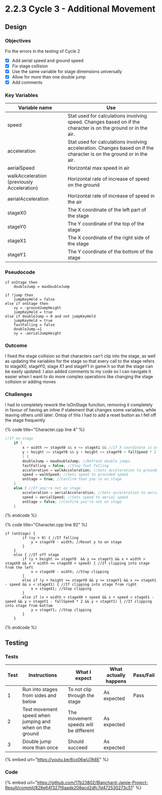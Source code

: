 # 2.2.3 Cycle 3 - Additional Movement

## Design

### Objectives

Fix the errors in the testing of Cycle 2

* [x] Add aerial speed and ground speed
* [x] Fix stage collision
* [x] Use the same variable for stage dimensions universally
* [x] Allow for more than one double jump
* [x] Add comments

### Key Variables

| Variable name                              | Use                                                                                                                  |
| ------------------------------------------ | -------------------------------------------------------------------------------------------------------------------- |
| speed                                      | Stat used for calculations involving speed. Changes based on if the character is on the ground or in the air.        |
| acceleration                               | Stat used for calculations involving acceleration. Changes based on if the character is on the ground or in the air. |
| aerialSpeed                                | Horizontal max speed in air                                                                                          |
| walkAcceleration (previously Acceleration) | Horizontal rate of increase of speed on the ground                                                                   |
| aerialAcceleration                         | Horizontal rate of increase of speed in the air                                                                      |
| stageX0                                    | The X coordinate of the left part of the stage                                                                       |
| stageY0                                    | The Y coordinate of the top of the stage                                                                             |
| stageX1                                    | The X coordinate of the right side of the stage                                                                      |
| stageY1                                    | The Y coordinate of the bottom of the stage                                                                          |

### Pseudocode

```
if onStage then
    doubleJump = maxDoubleJump

if !jump then
    jumpKeyHeld = false
else if onStage then
    vy = -groundJumpHeight
    jumpKeyHeld = true
else if doubleJump > 0 and not jumpKeyHeld
    jumpKeyHeld = true
    fastFalling = false
    doubleJump-=1
    vy = -aerialJumpHeight
```

### Outcome

I fixed the stage collision so that characters can't clip into the stage, as well as updating the variables for the stage so that every call to the stage refers to stageX0, stageY0, stage X1 and stageY1 in game.h so that the stage can be easily updated. I also added comments to my code so I can navigate it easier when I want to do more complex operations like changing the stage collision or adding moves

### Challenges

I had to completely rework the IsOnStage function, removing it completely in favour of having an inline if statement that changes some variables, while leaving others until later. Ontop of this I had to add a reset button as I fell off the stage frequently

{% code title="Character.cpp line 4" %}
```cpp
//If on stage
	if (
		x + width >= stageX0 && x <= stageX1 && //If X coordinate is over the stage
		y + height >= stageY0 && y + height <= stageY0 + fallSpeed * 2 //If Y coordinate is level with the stage
		) {
		doubleJump = maxDoubleJump; //Refresh double jumps
		fastFalling = false; //Stop fast falling
		acceleration = walkAcceleration; //Sets acceleration to grounded acceleration
		speed = walkSpeed; //Sets speed to grounded speed
		onStage = true; //Confirm that you're on stage
	}
	else { //If you're not on stage
		acceleration = aerialAcceleration; //Sets acceleration to aerial acceleration
		speed = aerialSpeed; //Sets speed to aerial speed
		onStage = false; //Confirm you're not on stage
	}
```
{% endcode %}

{% code title="Character.cpp line 92" %}
```
if (onStage) {
		if (vy > 0) { //If falling
			y = stageY0 - width; //Reset y to on stage
		}
	}
	else { //If off stage
		if (y + height >= stageY0  && y <= stageY1 && x + width > stageX0 && x + width <= stageX0 + speed) { //If clipping into stage from the left
			x = stageX0 - width; //Stop clipping
		}
		else if (y + height >= stageY0 && y <= stageY1 && x >= stageX1 - speed && x < stageX1) { //If clipping into stage from right
			x = stageX1; //Stop clipping
		}
		else if (x + width > stageX0 + speed && x + speed < stageX1 - speed && y > stageY1 - fallSpeed * 2 && y < stageY1) { //If clipping into stage from bottom
			y = stageY1; //Stop clipping
		}
	}
```
{% endcode %}

## Testing

### Tests

| Test | Instructions                                            | What I expect                         | What actually happens | Pass/Fail |
| ---- | ------------------------------------------------------- | ------------------------------------- | --------------------- | --------- |
| 1    | Run into stages from sides and below                    | To not clip through the stage         | As expected           | Pass      |
| 2    | Test movement speed when jumping and when on the ground | The movement speeds will be different | As expected           |           |
| 3    | Double jump more than once                              | Should succeed                        | As expected           |           |

{% embed url="https://youtu.be/6cx06wU7A6E" %}

### Code

{% embed url="https://github.com/17b23802/Blanchard-Jamie-Project-Result/commit/828e64f327f6aade208acd2dfc7d472530273c51" %}
